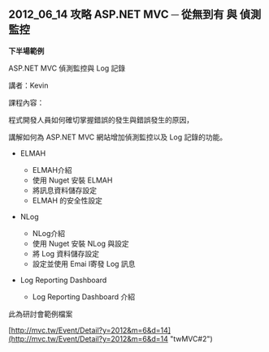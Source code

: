 ## 2012_06_14 攻略 ASP.NET MVC ─ 從無到有 與 偵測監控 ##

**下半場範例**

ASP.NET MVC 偵測監控與 Log 記錄

講者：Kevin

課程內容：

程式開發人員如何確切掌握錯誤的發生與錯誤發生的原因，

講解如何為 ASP.NET MVC 網站增加偵測監控以及 Log 記錄的功能。

- ELMAH
	- ELMAH介紹
	- 使用 Nuget 安裝 ELMAH
	- 將訊息資料儲存設定
	- ELMAH 的安全性設定

- NLog
	- NLog介紹
	- 使用 Nuget 安裝 NLog 與設定
	- 將 Log 資料儲存設定
	- 設定並使用 Emai l寄發 Log 訊息

- Log Reporting Dashboard
	- Log Reporting Dashboard 介紹

此為研討會範例檔案

[http://mvc.tw/Event/Detail?y=2012&m=6&d=14](http://mvc.tw/Event/Detail?y=2012&m=6&d=14 "twMVC#2")